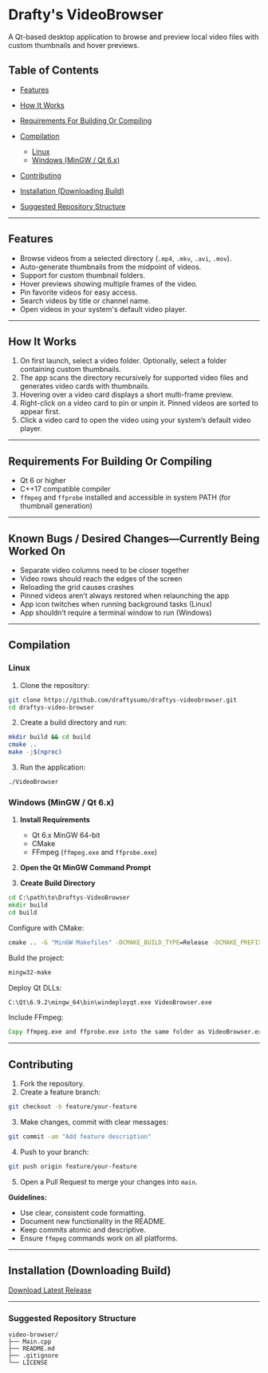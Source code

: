 # Drafty's VideoBrowser

A Qt-based desktop application to browse and preview local video files with custom thumbnails and hover previews.

## Table of Contents

* [Features](#features)
* [How It Works](#how-it-works)
* [Requirements For Building Or Compiling](#requirements-for-building-or-compiling)
* [Compilation](#compilation)

  * [Linux](#linux)
  * [Windows (MinGW / Qt 6.x)](#windows-mingw--qt-6x)
* [Contributing](#contributing)
* [Installation (Downloading Build)](#installation-downloading-build)
* [Suggested Repository Structure](#suggested-repository-structure)

---

## Features

* Browse videos from a selected directory (`.mp4`, `.mkv`, `.avi`, `.mov`).
* Auto-generate thumbnails from the midpoint of videos.
* Support for custom thumbnail folders.
* Hover previews showing multiple frames of the video.
* Pin favorite videos for easy access.
* Search videos by title or channel name.
* Open videos in your system's default video player.

---

## How It Works

1. On first launch, select a video folder. Optionally, select a folder containing custom thumbnails.
2. The app scans the directory recursively for supported video files and generates video cards with thumbnails.
3. Hovering over a video card displays a short multi-frame preview.
4. Right-click on a video card to pin or unpin it. Pinned videos are sorted to appear first.
5. Click a video card to open the video using your system’s default video player.

---

## Requirements For Building Or Compiling

* Qt 6 or higher
* C++17 compatible compiler
* `ffmpeg` and `ffprobe` installed and accessible in system PATH (for thumbnail generation)

---

## Known Bugs / Desired Changes—Currently Being Worked On

* Separate video columns need to be closer together
* Video rows should reach the edges of the screen
* Reloading the grid causes crashes
* Pinned videos aren’t always restored when relaunching the app
* App icon twitches when running background tasks (Linux)
* App shouldn’t require a terminal window to run (Windows)

---

## Compilation

### Linux

1. Clone the repository:

```bash
git clone https://github.com/draftysumo/draftys-videobrowser.git
cd draftys-video-browser
```

2. Create a build directory and run:

```bash
mkdir build && cd build
cmake ..
make -j$(nproc)
```

3. Run the application:

```bash
./VideoBrowser
```

### Windows (MinGW / Qt 6.x)

1. **Install Requirements**

   * Qt 6.x MinGW 64-bit
   * CMake
   * FFmpeg (`ffmpeg.exe` and `ffprobe.exe`)

2. **Open the Qt MinGW Command Prompt**

3. **Create Build Directory**

```cmd
cd C:\path\to\Draftys-VideoBrowser
mkdir build
cd build
```

Configure with CMake:

```cmd
cmake .. -G "MinGW Makefiles" -DCMAKE_BUILD_TYPE=Release -DCMAKE_PREFIX_PATH="C:/Qt/6.9.2/mingw_64"
```

Build the project:

```cmd
mingw32-make
```

Deploy Qt DLLs:

```cmd
C:\Qt\6.9.2\mingw_64\bin\windeployqt.exe VideoBrowser.exe
```

Include FFmpeg:

```cmd
Copy ffmpeg.exe and ffprobe.exe into the same folder as VideoBrowser.exe, or add them to PATH.
```

---

## Contributing

1. Fork the repository.
2. Create a feature branch:

```bash
git checkout -b feature/your-feature
```

3. Make changes, commit with clear messages:

```bash
git commit -am "Add feature description"
```

4. Push to your branch:

```bash
git push origin feature/your-feature
```

5. Open a Pull Request to merge your changes into `main`.

**Guidelines:**

* Use clear, consistent code formatting.
* Document new functionality in the README.
* Keep commits atomic and descriptive.
* Ensure `ffmpeg` commands work on all platforms.

---

## Installation (Downloading Build)

[Download Latest Release](https://github.com/draftysumo/draftys-videobrowser/releases)

---

### Suggested Repository Structure

```
video-browser/
├── Main.cpp
├── README.md
├── .gitignore
└── LICENSE
```
